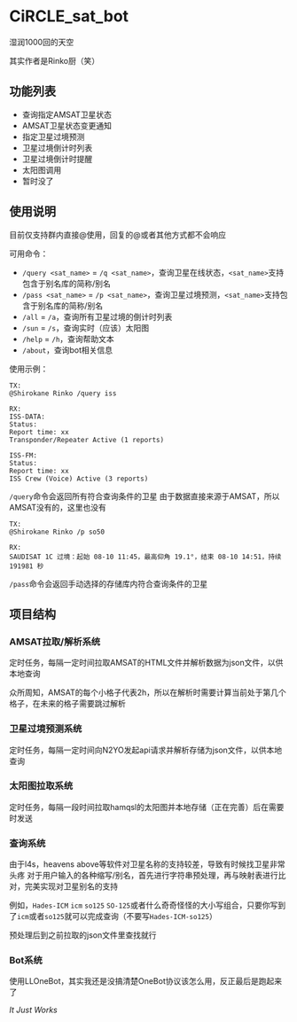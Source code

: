 # CiRCLE_sat_bot

湿润1000回的天空

其实作者是Rinko厨（笑）


## 功能列表

 - 查询指定AMSAT卫星状态
 - AMSAT卫星状态变更通知
 - 指定卫星过境预测
 - 卫星过境倒计时列表
 - 卫星过境倒计时提醒
 - 太阳图调用
 - 暂时没了


## 使用说明

目前仅支持群内直接@使用，回复的@或者其他方式都不会响应

可用命令：

 - `/query <sat_name>` = `/q <sat_name>`，查询卫星在线状态，`<sat_name>`支持包含于别名库的简称/别名
 - `/pass <sat_name>` = `/p <sat_name>`，查询卫星过境预测，`<sat_name>`支持包含于别名库的简称/别名
 - `/all` = `/a`，查询所有卫星过境的倒计时列表
 - `/sun` = `/s`，查询实时（应该）太阳图
 - `/help` = `/h`，查询帮助文本
 - `/about`，查询bot相关信息

使用示例：

```
TX:
@Shirokane Rinko /query iss

RX:
ISS-DATA:
Status:
Report time: xx
Transponder/Repeater Active (1 reports)

ISS-FM:
Status:
Report time: xx
ISS Crew (Voice) Active (3 reports)
```

`/query`命令会返回所有符合查询条件的卫星
由于数据直接来源于AMSAT，所以AMSAT没有的，这里也没有

```
TX:
@Shirokane Rinko /p so50

RX:
SAUDISAT 1C 过境：起始 08-10 11:45，最高仰角 19.1°，结束 08-10 14:51，持续 191981 秒
```

`/pass`命令会返回手动选择的存储库内符合查询条件的卫星


## 项目结构

### AMSAT拉取/解析系统

定时任务，每隔一定时间拉取AMSAT的HTML文件并解析数据为json文件，以供本地查询

众所周知，AMSAT的每个小格子代表2h，所以在解析时需要计算当前处于第几个格子，在未来的格子需要跳过解析

### 卫星过境预测系统

定时任务，每隔一定时间向N2YO发起api请求并解析存储为json文件，以供本地查询

### 太阳图拉取系统
定时任务，每隔一段时间拉取hamqsl的太阳图并本地存储（正在完善）后在需要时发送

### 查询系统

由于l4s，heavens above等软件对卫星名称的支持较差，导致有时候找卫星非常头疼
对于用户输入的各种缩写/别名，首先进行字符串预处理，再与映射表进行比对，完美实现对卫星别名的支持

例如，`Hades-ICM` `icm` `so125` `SO-125`或者什么奇奇怪怪的大小写组合，只要你写到了`icm`或者`so125`就可以完成查询（不要写`Hades-ICM-so125`）

预处理后到之前拉取的json文件里查找就行

### Bot系统

使用LLOneBot，其实我还是没搞清楚OneBot协议该怎么用，反正最后是跑起来了

_It Just Works_
